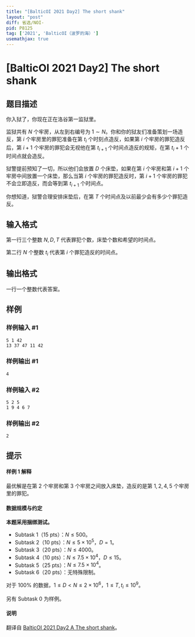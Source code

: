 ```yaml
---
title: "[BalticOI 2021 Day2] The short shank"
layout: "post"
diff: 省选/NOI-
pid: P8125
tag: ['2021', 'BalticOI（波罗的海）']
usemathjax: true
---
```


# [BalticOI 2021 Day2] The short shank
## 题目描述

你入狱了，你现在正在洛谷第一监狱里。

监狱共有 $N$ 个牢房，从左到右编号为 $1 \sim N$。你和你的狱友们准备策划一场造反，第 $i$ 个牢房里的罪犯准备在第 $t_i$ 个时刻点造反，如果第 $i$ 个牢房的罪犯造反后，第 $i+1$ 个牢房的罪犯会无视他在第 $t_{i+1}$ 个时间点造反的规矩，在第 $t_i+1$ 个时间点就会造反。

狱警提前预知了一切，所以他们会放置 $D$ 个床垫，如果在第 $i$ 个牢房和第 $i+1$ 个牢房中间放置一个床垫，那么当第 $i$ 个牢房的罪犯造反时，第 $i+1$ 个牢房的罪犯不会立即造反，而会等到第 $t_{i+1}$ 个时间点。

你想知道，狱警合理安排床垫后，在第 $T$ 个时间点及以前最少会有多少个罪犯造反。
## 输入格式

第一行三个整数 $N,D,T$ 代表罪犯个数，床垫个数和希望的时间点。

第二行 $N$ 个整数 $t_i$ 代表第 $i$ 个罪犯造反的时间点。
## 输出格式

一行一个整数代表答案。
## 样例

### 样例输入 #1
```
5 1 42
13 37 47 11 42
```
### 样例输出 #1
```
4
```
### 样例输入 #2
```
5 2 5
1 9 4 6 7
```
### 样例输出 #2
```
2
```
## 提示

#### 样例 1 解释

最优解是在第 $2$ 个牢房和第 $3$ 个牢房之间放入床垫，造反的是第 $1,2,4,5$ 个牢房里的罪犯。

#### 数据规模与约定

**本题采用捆绑测试。**

- Subtask 1（15 pts）：$N \le 500$。
- Subtask 2（10 pts）：$N \le 5 \times 10^5$，$D=1$。
- Subtask 3（20 pts）：$N \le 4000$。
- Subtask 4（10 pts）：$N \le 7.5 \times 10^4$，$D \le 15$。
- Subtask 5（25 pts）：$N \le 7.5 \times 10^4$。
- Subtask 6（20 pts）：无特殊限制。

对于 $100\%$ 的数据，$1 \le D<N \le 2 \times 10^6$，$1 \le T,t_i \le 10^9$。

另有 Subtask 0 为样例。

#### 说明

翻译自 [BalticOI 2021 Day2 A The short shank](https://boi.cses.fi/files/boi2021_day2.pdf)。
